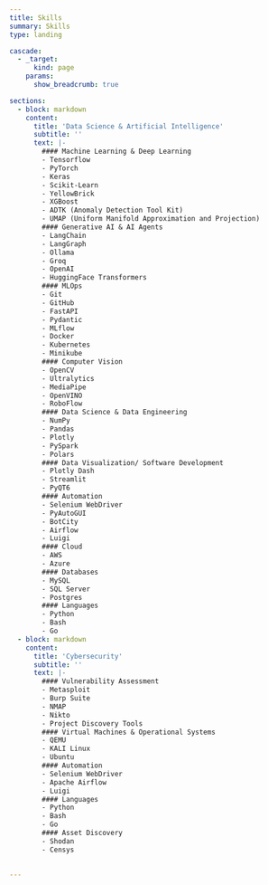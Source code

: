 ```yaml
---
title: Skills
summary: Skills
type: landing

cascade:
  - _target:
      kind: page
    params:
      show_breadcrumb: true

sections:
  - block: markdown
    content:
      title: 'Data Science & Artificial Intelligence'
      subtitle: ''
      text: |-
        #### Machine Learning & Deep Learning
        - Tensorflow
        - PyTorch
        - Keras
        - Scikit-Learn
        - YellowBrick
        - XGBoost
        - ADTK (Anomaly Detection Tool Kit)
        - UMAP (Uniform Manifold Approximation and Projection)
        #### Generative AI & AI Agents
        - LangChain
        - LangGraph
        - Ollama
        - Groq
        - OpenAI
        - HuggingFace Transformers
        #### MLOps
        - Git
        - GitHub
        - FastAPI
        - Pydantic
        - MLflow
        - Docker
        - Kubernetes
        - Minikube
        #### Computer Vision
        - OpenCV
        - Ultralytics
        - MediaPipe
        - OpenVINO
        - RoboFlow
        #### Data Science & Data Engineering
        - NumPy
        - Pandas
        - Plotly
        - PySpark
        - Polars
        #### Data Visualization/ Software Development
        - Plotly Dash
        - Streamlit
        - PyQT6
        #### Automation
        - Selenium WebDriver
        - PyAutoGUI
        - BotCity
        - Airflow
        - Luigi
        #### Cloud
        - AWS
        - Azure
        #### Databases
        - MySQL
        - SQL Server
        - Postgres
        #### Languages
        - Python
        - Bash
        - Go
  - block: markdown
    content:
      title: 'Cybersecurity'
      subtitle: ''
      text: |-
        #### Vulnerability Assessment
        - Metasploit
        - Burp Suite
        - NMAP
        - Nikto
        - Project Discovery Tools
        #### Virtual Machines & Operational Systems
        - QEMU
        - KALI Linux
        - Ubuntu
        #### Automation
        - Selenium WebDriver
        - Apache Airflow
        - Luigi
        #### Languages
        - Python
        - Bash
        - Go
        #### Asset Discovery
        - Shodan
        - Censys

        
---
```


